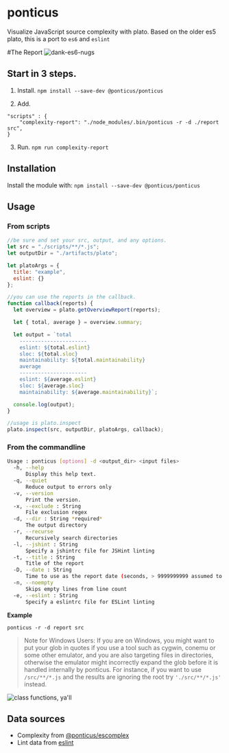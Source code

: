 # ponticus

Visualize JavaScript source complexity with plato.
Based on the older es5 plato, this is a port to `es6` and `eslint`

#The Report
![dank-es6-nugs](https://cloud.githubusercontent.com/assets/954596/18904556/3a81efea-8524-11e6-8588-ad8f5a51b001.PNG)

## Start in 3 steps.

1. Install.
   `npm install --save-dev @ponticus/ponticus`

2. Add.

```
"scripts" : {
    "complexity-report": "./node_modules/.bin/ponticus -r -d ./report src",
}
```

3. Run.
   `npm run complexity-report`

## Installation

Install the module with: `npm install --save-dev @ponticus/ponticus`

## Usage

### From scripts

```js
//be sure and set your src, output, and any options.
let src = "./scripts/**/*.js";
let outputDir = "./artifacts/plato";

let platoArgs = {
  title: "example",
  eslint: {}
};

//you can use the reports in the callback.
function callback(reports) {
  let overview = plato.getOverviewReport(reports);

  let { total, average } = overview.summary;

  let output = `total
    ----------------------
    eslint: ${total.eslint}
    sloc: ${total.sloc}
    maintainability: ${total.maintainability}
    average
    ----------------------
    eslint: ${average.eslint}
    sloc: ${average.sloc}
    maintainability: ${average.maintainability}`;

  console.log(output);
}

//usage is plato.inspect
plato.inspect(src, outputDir, platoArgs, callback);
```

### From the commandline

```sh
Usage : ponticus [options] -d <output_dir> <input files>
  -h, --help
      Display this help text.
  -q, --quiet
      Reduce output to errors only
  -v, --version
      Print the version.
  -x, --exclude : String
      File exclusion regex
  -d, --dir : String *required*
      The output directory
  -r, --recurse
      Recursively search directories
  -l, --jshint : String
      Specify a jshintrc file for JSHint linting
  -t, --title : String
      Title of the report
  -D, --date : String
      Time to use as the report date (seconds, > 9999999999 assumed to be ms)
  -n, --noempty
      Skips empty lines from line count
  -e, --eslint : String
      Specify a eslintrc file for ESLint linting
```

**Example**

```shell
ponticus -r -d report src
```

> Note for Windows Users:
 If you are on Windows, you might want to put your glob in quotes if you use a tool such as cygwin, conemu or some other emulator, and you are also targeting files in directories, otherwise the emulator might incorrectly expand the glob before it is handled internally by ponticus. For instance, if you want to use `/src/**/*.js` and the results are ignoring the root try `'./src/**/*.js'` instead.
>


![class functions, ya'll](https://cloud.githubusercontent.com/assets/954596/18904476/d1a57302-8523-11e6-85df-b474be8c59a8.PNG)

## Data sources

- Complexity from [@ponticus/escomplex](../escomplex/README.md)
- Lint data from [eslint](http://eslint.org/)
